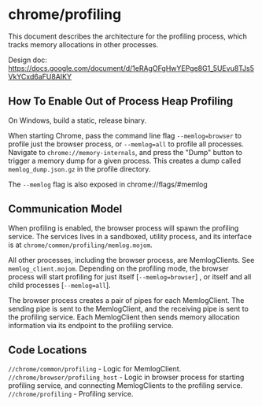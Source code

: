 # chrome/profiling

This document describes the architecture for the profiling process, which
tracks memory allocations in other processes.

Design doc: https://docs.google.com/document/d/1eRAgOFgHwYEPge8G1_5UEvu8TJs5VkYCxd6aFU8AIKY

How To Enable Out of Process Heap Profiling
-------------------------------------------
On Windows, build a static, release binary.

When starting Chrome, pass the command line flag `--memlog=browser` to profile
just the browser process, or `--memlog=all` to profile all processes. Navigate
to `chrome://memory-internals`, and press the "Dump" button to trigger a memory
dump for a given process. This creates a dump called `memlog_dump.json.gz` in
the profile directory.

The `--memlog` flag is also exposed in chrome://flags/#memlog


Communication Model
-------------------
When profiling is enabled, the browser process will spawn the profiling service.
The services lives in a sandboxed, utility process, and its interface is at
`chrome/common/profiling/memlog.mojom`.

All other processes, including the browser process, are MemlogClients. See
`memlog_client.mojom`. Depending on the profiling mode, the browser process will
start profiling for just itself [`--memlog=browser`] , or itself and all child
processes [`--memlog=all`].

The browser process creates a pair of pipes for each MemlogClient. The sending
pipe is sent to the MemlogClient, and the receiving pipe is sent to the
profiling service. Each MemlogClient then sends memory allocation information
via its endpoint to the profiling service.

Code Locations
--------------
`//chrome/common/profiling` - Logic for MemlogClient.
`//chrome/browser/profiling_host` - Logic in browser process for starting
profiling service, and connecting MemlogClients to the profiling service.
`//chrome/profiling` - Profiling service.

